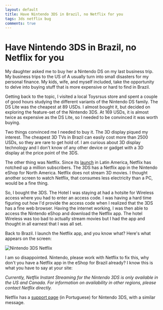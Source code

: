 ```yaml
---
layout: default
title: Have Nintendo 3DS in Brazil, no Netflix for you
tags: 3ds netflix bug
comments: true
---
```

# Have Nintendo 3DS in Brazil, no Netflix for you

My daughter asked me to buy her a Nintendo DS on my last business trip. My business trips to the US of A usually turn into small disasters for my personal finance. My kids, wife, and myself included, take the opportunity to delve into buying stuff that is more expensive or hard to find in Brazil.

Getting back to the topic, I visited a local Toysrsus store and spent a couple of good hours studying the different variants of the Nintendo DS family. The DS Lite was the cheapest at 89 USDs. I almost bought it, but decided on exploring the feature-set of the Nintendo 3DS. At 169 USDs, it is almost twice as expensive as the DS Lite, so I needed to be convinced it was worth buying.

Two things convinced me I needed to buy it. The 3D display piqued my interest. The cheapest 3D TVs in Brazil can easily cost more than 2500 USDs, so they are rare to get hold of. I am curious about 3D display technology and I don't know of any other device or gadget with a 3D display at the price point of the 3DS.

The other thing was Netflix. Since its [launch](_posts/2011/2011-09-05-netflix-launches-in-brazil.md) in Latin America, Netflix has notched up a million subscribers. The 3DS has a Netflix app in the Nintendo eShop for North America. Netflix does not stream 3D movies. I thought another screen to watch Netflix, that consumes less electricity than a PC, would be a fine thing.

So, I bought the 3DS. The Hotel I was staying at had a hotsite for Wireless access where you had to enter an access code. I was having a hard time figuring out how I'd provide the access code when I realized that the 3DS has a fine web browser. Having the internet working, I was then able to access the Nintendo eShop and download the Netflix app. The hotel Wireless was too bad to actually stream movies but I had the app and thought in all earnest that I was all set.

Back to Brazil. I launch the Netflix app, and you know what? Here's what appears on the screen:

![Nintendo 3DS Netflix](/assets/img/nintendo-3ds-netflix.png)

I am so disappointed. Nintendo, please work with Netflix to fix this, why don't you have a Netflix app in the eShop for Brazil already? I know this is what you have to say at your site:

_Currently, Netflix Instant Streaming for the Nintendo 3DS is only available in the US and Canada. For information on availability in other regions, please contact Netflix directly._

Netflix has a [support page](https://help.netflix.com/pt/node/23891) (in Portuguese) for Nintendo 3DS, with a similar message.
